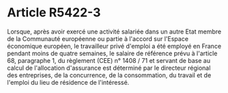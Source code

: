 # Article R5422-3

  
Lorsque, après avoir exercé une activité salariée dans un autre Etat membre de la Communauté européenne ou partie à l'accord sur l'Espace économique européen, le travailleur privé d'emploi a été employé en France pendant moins de quatre semaines, le salaire de référence prévu à l'article 68, paragraphe 1, du règlement (CEE) n° 1408 / 71 et servant de base au calcul de l'allocation d'assurance est déterminé par le directeur régional des entreprises, de la concurrence, de la consommation, du travail et de l'emploi du lieu de résidence de l'intéressé.
